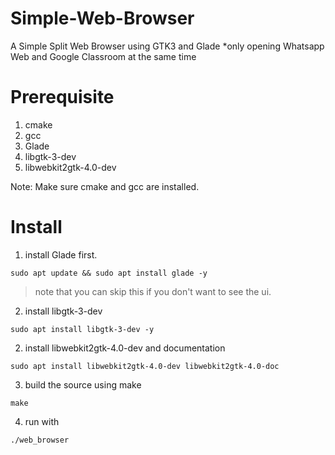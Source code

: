 # Simple-Web-Browser
A Simple Split Web Browser using GTK3 and Glade *only opening Whatsapp Web and Google Classroom at the same time

# Prerequisite

1. cmake
2. gcc
3. Glade
4. libgtk-3-dev
5. libwebkit2gtk-4.0-dev

Note: Make sure cmake and gcc are installed.
# Install

1. install Glade first.

`sudo apt update && sudo apt install glade -y`
> note that you can skip this if you don't want to see the ui.

2. install libgtk-3-dev

`sudo apt install libgtk-3-dev -y`

2. install libwebkit2gtk-4.0-dev and documentation

`sudo apt install libwebkit2gtk-4.0-dev libwebkit2gtk-4.0-doc`

3. build the source using make

`make`

4. run with

`./web_browser`

